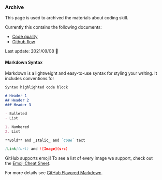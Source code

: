 ### Archive

This page is used to archived the materials about coding skill. 

Currently this contains the following documents:
- [Code quality](code-quality.md)
- [Github flow](github-flow.md)

Last update: 2021/09/08 :date: 


#### Markdown Syntax

Markdown is a lightweight and easy-to-use syntax for styling your writing. It includes conventions for

```markdown
Syntax highlighted code block

# Header 1
## Header 2
### Header 3

- Bulleted
- List

1. Numbered
2. List

**Bold** and _Italic_ and `Code` text

[Link](url) and ![Image](src)
```
GitHub supports emoji! To see a list of every image we support, check out the [Emoji Cheat Sheet](https://github.com/ikatyang/emoji-cheat-sheet/blob/master/README.md).

For more details see [GitHub Flavored Markdown](https://guides.github.com/features/mastering-markdown/).


